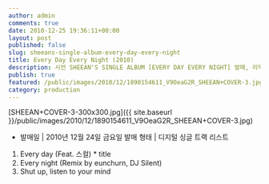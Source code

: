 ```yaml
---
author: admin
comments: true
date: 2010-12-25 19:36:11+00:00
layout: post
published: false
slug: sheeans-single-album-every-day-every-night
title: Every Day Every Night (2010)
description: 시언 SHEEAN'S SINGLE ALBUM [EVERY DAY EVERY NIGHT] 발매, 리믹스 작업
publish: true
featured: /public/images/2010/12/1890154611_V9OeaG2R_SHEEAN+COVER-3.jpg
category: production
---
```


[SHEEAN+COVER-3-300x300.jpg]({{ site.baseurl }}/public/images/2010/12/1890154611_V9OeaG2R_SHEEAN+COVER-3.jpg)


* 발매일 | 2010년 12월 24일 금요일
발매 형태 | 디지털 싱글
트랙 리스트
01. Every day (Feat. 스컬) * title
02. Every night (Remix by eunchurn, DJ Silent)
03. Shut up, listen to your mind
